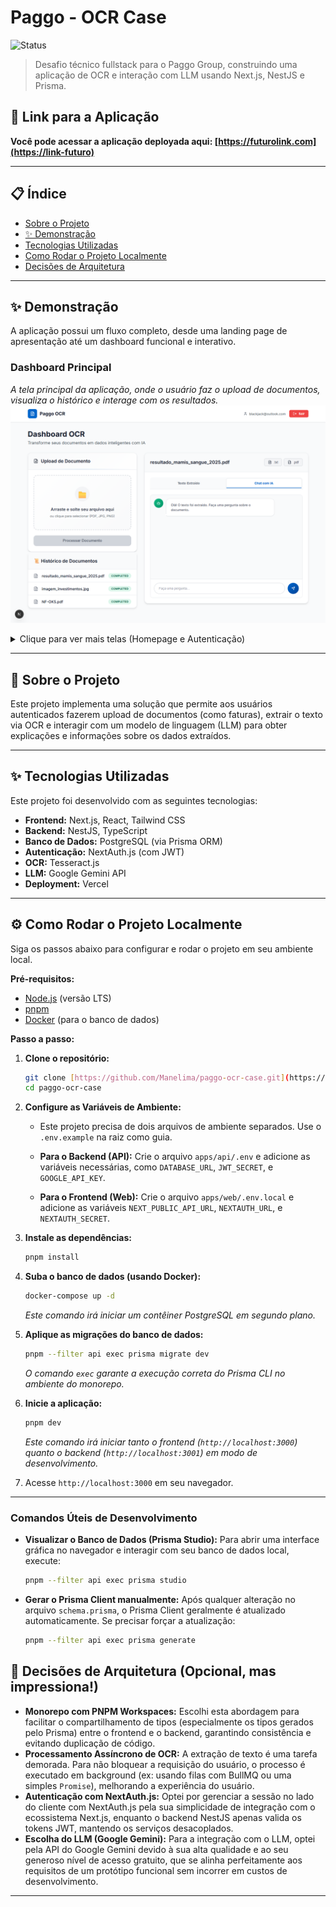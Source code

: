 # Paggo - OCR Case

![Status](https://img.shields.io/badge/status-concluído-green)

> Desafio técnico fullstack para o Paggo Group, construindo uma aplicação de OCR e interação com LLM usando Next.js, NestJS e Prisma.

## 🚀 Link para a Aplicação

**Você pode acessar a aplicação deployada aqui: [https://futurolink.com](https://link-futuro)**

---

## 📋 Índice

* [Sobre o Projeto](#-sobre-o-projeto)
* [✨ Demonstração](#-demonstração)  
* [Tecnologias Utilizadas](#-tecnologias-utilizadas)
* [Como Rodar o Projeto Localmente](#-como-rodar-o-projeto-localmente)
* [Decisões de Arquitetura](#-decisões-de-arquitetura)

---

## ✨ Demonstração

A aplicação possui um fluxo completo, desde uma landing page de apresentação até um dashboard funcional e interativo.

### Dashboard Principal
*A tela principal da aplicação, onde o usuário faz o upload de documentos, visualiza o histórico e interage com os resultados.*
![Dashboard da Aplicação](.github/assets/dashboard.png)

<details>
<summary>Clique para ver mais telas (Homepage e Autenticação)</summary>

### Homepage
*Landing page com a apresentação do projeto, tecnologias e arquitetura.*
![Homepage](.github/assets/MainPage.png)

### Telas de Autenticação
*Fluxo de registro e login com feedback visual para o usuário.*
![Tela de Registro](.github/assets/register.png)
![Tela de Login](.github/assets/login.png)

</details>

---

## 📖 Sobre o Projeto

Este projeto implementa uma solução que permite aos usuários autenticados fazerem upload de documentos (como faturas), extrair o texto via OCR e interagir com um modelo de linguagem (LLM) para obter explicações e informações sobre os dados extraídos.

---

## ✨ Tecnologias Utilizadas

Este projeto foi desenvolvido com as seguintes tecnologias:

* **Frontend:** Next.js, React, Tailwind CSS
* **Backend:** NestJS, TypeScript
* **Banco de Dados:** PostgreSQL (via Prisma ORM)
* **Autenticação:** NextAuth.js (com JWT)
* **OCR:** Tesseract.js
* **LLM:** Google Gemini API
* **Deployment:** Vercel

---

## ⚙️ Como Rodar o Projeto Localmente

Siga os passos abaixo para configurar e rodar o projeto em seu ambiente local.

**Pré-requisitos:**
* [Node.js](https://nodejs.org/) (versão LTS)
* [pnpm](https://pnpm.io/installation)
* [Docker](https://www.docker.com/) (para o banco de dados)

**Passo a passo:**

1.  **Clone o repositório:**
    ```bash
    git clone [https://github.com/Manelima/paggo-ocr-case.git](https://github.com/Manelima/paggo-ocr-case.git)
    cd paggo-ocr-case
    ```

2.  **Configure as Variáveis de Ambiente:**
    * Este projeto precisa de dois arquivos de ambiente separados. Use o `.env.example` na raiz como guia.

    * **Para o Backend (API):** Crie o arquivo `apps/api/.env` e adicione as variáveis necessárias, como `DATABASE_URL`, `JWT_SECRET`, e `GOOGLE_API_KEY`.
    * **Para o Frontend (Web):** Crie o arquivo `apps/web/.env.local` e adicione as variáveis `NEXT_PUBLIC_API_URL`, `NEXTAUTH_URL`, e `NEXTAUTH_SECRET`.

3.  **Instale as dependências:**
    ```bash
    pnpm install
    ```

4.  **Suba o banco de dados (usando Docker):**
    ```bash
    docker-compose up -d
    ```
    *Este comando irá iniciar um contêiner PostgreSQL em segundo plano.*

5.  **Aplique as migrações do banco de dados:**
    ```bash
    pnpm --filter api exec prisma migrate dev
    ```
    *O comando `exec` garante a execução correta do Prisma CLI no ambiente do monorepo.*

6.  **Inicie a aplicação:**
    ```bash
    pnpm dev
    ```
    *Este comando irá iniciar tanto o frontend (`http://localhost:3000`) quanto o backend (`http://localhost:3001`) em modo de desenvolvimento.*

7.  Acesse `http://localhost:3000` em seu navegador.

---
### Comandos Úteis de Desenvolvimento

* **Visualizar o Banco de Dados (Prisma Studio):**
    Para abrir uma interface gráfica no navegador e interagir com seu banco de dados local, execute:
    ```bash
    pnpm --filter api exec prisma studio
    ```

* **Gerar o Prisma Client manualmente:**
    Após qualquer alteração no arquivo `schema.prisma`, o Prisma Client geralmente é atualizado automaticamente. Se precisar forçar a atualização:
    ```bash
    pnpm --filter api exec prisma generate
    ```

## 🧠 Decisões de Arquitetura (Opcional, mas impressiona!)

* **Monorepo com PNPM Workspaces:** Escolhi esta abordagem para facilitar o compartilhamento de tipos (especialmente os tipos gerados pelo Prisma) entre o frontend e o backend, garantindo consistência e evitando duplicação de código.
* **Processamento Assíncrono de OCR:** A extração de texto é uma tarefa demorada. Para não bloquear a requisição do usuário, o processo é executado em background (ex: usando filas com BullMQ ou uma simples `Promise`), melhorando a experiência do usuário.
* **Autenticação com NextAuth.js:** Optei por gerenciar a sessão no lado do cliente com NextAuth.js pela sua simplicidade de integração com o ecossistema Next.js, enquanto o backend NestJS apenas valida os tokens JWT, mantendo os serviços desacoplados.
* **Escolha do LLM (Google Gemini):** Para a integração com o LLM, optei pela API do Google Gemini devido à sua alta qualidade e ao seu generoso nível de acesso gratuito, que se alinha perfeitamente aos requisitos de um protótipo funcional sem incorrer em custos de desenvolvimento.

---